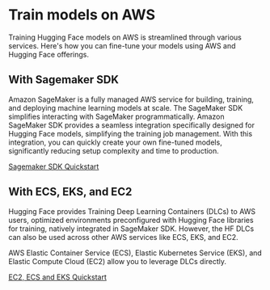 # Train models on AWS

Training Hugging Face models on AWS is streamlined through various services. Here's how you can fine-tune your models using AWS and Hugging Face offerings.

## With Sagemaker SDK

Amazon SageMaker is a fully managed AWS service for building, training, and deploying machine learning models at scale. The SageMaker SDK simplifies interacting with SageMaker programmatically. Amazon SageMaker SDK provides a seamless integration specifically designed for Hugging Face models, simplifying the training job management. With this integration, you can quickly create your own fine-tuned models, significantly reducing setup complexity and time to production.

[Sagemaker SDK Quickstart](https://huggingface.co/docs/sagemaker/main/en/how-to/sagemaker-sdk-quickstart)

## With ECS, EKS, and EC2

Hugging Face provides Training Deep Learning Containers (DLCs) to AWS users, optimized environments preconfigured with Hugging Face libraries for training, natively integrated in SageMaker SDK. However, the HF DLCs can also be used across other AWS services like ECS, EKS, and EC2.

AWS Elastic Container Service (ECS), Elastic Kubernetes Service (EKS), and Elastic Compute Cloud (EC2) allow you to leverage DLCs directly.

[EC2, ECS and EKS Quickstart](https://huggingface.co/docs/sagemaker/main/en/how-to/compute-services-quickstart)